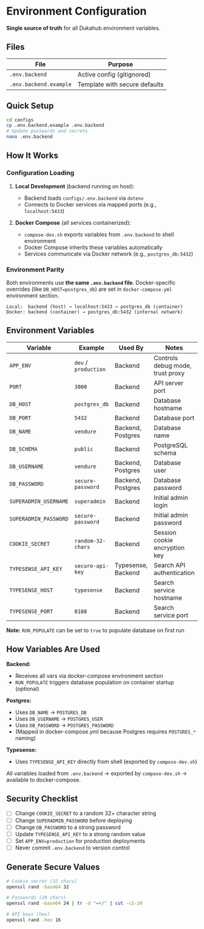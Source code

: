 # Environment Configuration

**Single source of truth** for all Dukahub environment variables.

## Files

| File                   | Purpose                       |
| ---------------------- | ----------------------------- |
| `.env.backend`         | Active config (gitignored)    |
| `.env.backend.example` | Template with secure defaults |

## Quick Setup

```bash
cd configs
cp .env.backend.example .env.backend
# Update passwords and secrets
nano .env.backend
```

## How It Works

### Configuration Loading

1. **Local Development** (backend running on host):

   - Backend loads `configs/.env.backend` via `dotenv`
   - Connects to Docker services via mapped ports (e.g., `localhost:5433`)

2. **Docker Compose** (all services containerized):
   - `compose-dev.sh` exports variables from `.env.backend` to shell environment
   - Docker Compose inherits these variables automatically
   - Services communicate via Docker network (e.g., `postgres_db:5432`)

### Environment Parity

Both environments use **the same `.env.backend` file**. Docker-specific overrides (like `DB_HOST=postgres_db`) are set in `docker-compose.yml` environment section.

```
Local:  backend (host) → localhost:5433 → postgres_db (container)
Docker: backend (container) → postgres_db:5432 (internal network)
```

## Environment Variables

| Variable              | Example              | Used By            | Notes                            |
| --------------------- | -------------------- | ------------------ | -------------------------------- |
| `APP_ENV`             | `dev` / `production` | Backend            | Controls debug mode, trust proxy |
| `PORT`                | `3000`               | Backend            | API server port                  |
| `DB_HOST`             | `postgres_db`        | Backend            | Database hostname                |
| `DB_PORT`             | `5432`               | Backend            | Database port                    |
| `DB_NAME`             | `vendure`            | Backend, Postgres  | Database name                    |
| `DB_SCHEMA`           | `public`             | Backend            | PostgreSQL schema                |
| `DB_USERNAME`         | `vendure`            | Backend, Postgres  | Database user                    |
| `DB_PASSWORD`         | `secure-password`    | Backend, Postgres  | Database password                |
| `SUPERADMIN_USERNAME` | `superadmin`         | Backend            | Initial admin login              |
| `SUPERADMIN_PASSWORD` | `secure-password`    | Backend            | Initial admin password           |
| `COOKIE_SECRET`       | `random-32-chars`    | Backend            | Session cookie encryption key    |
| `TYPESENSE_API_KEY`   | `secure-api-key`     | Typesense, Backend | Search API authentication        |
| `TYPESENSE_HOST`      | `typesense`          | Backend            | Search service hostname          |
| `TYPESENSE_PORT`      | `8108`               | Backend            | Search service port              |

**Note:** `RUN_POPULATE` can be set to `true` to populate database on first run

## How Variables Are Used

**Backend:**

- Receives all vars via docker-compose environment section
- `RUN_POPULATE` triggers database population on container startup (optional)

**Postgres:**

- Uses `DB_NAME` → `POSTGRES_DB`
- Uses `DB_USERNAME` → `POSTGRES_USER`
- Uses `DB_PASSWORD` → `POSTGRES_PASSWORD`
- (Mapped in docker-compose.yml because Postgres requires `POSTGRES_*` naming)

**Typesense:**

- Uses `TYPESENSE_API_KEY` directly from shell (exported by `compose-dev.sh`)

All variables loaded from `.env.backend` → exported by `compose-dev.sh` → available to docker-compose.

## Security Checklist

- [ ] Change `COOKIE_SECRET` to a random 32+ character string
- [ ] Change `SUPERADMIN_PASSWORD` before deploying
- [ ] Change `DB_PASSWORD` to a strong password
- [ ] Update `TYPESENSE_API_KEY` to a strong random value
- [ ] Set `APP_ENV=production` for production deployments
- [ ] Never commit `.env.backend` to version control

## Generate Secure Values

```bash
# Cookie secret (32 chars)
openssl rand -base64 32

# Passwords (20 chars)
openssl rand -base64 24 | tr -d "=+/" | cut -c1-20

# API keys (hex)
openssl rand -hex 16
```
